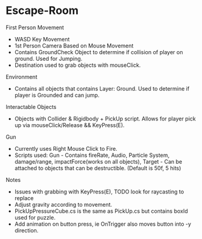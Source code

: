 # Escape-Room

First Person Movement
- WASD Key Movement
- 1st Person Camera Based on Mouse Movement
- Contains GroundCheck Object to determine if collision of player on ground. Used for Jumping.
- Destination used to grab objects with mouseClick. 

Environment
- Contains all objects that contains Layer: Ground. Used to determine if player is Grounded and can jump.

Interactable Objects
- Objects with Collider & Rigidbody + PickUp script. Allows for player pick up via mouseClick/Release && KeyPress(E).

Gun
- Currently uses Right Mouse Click to Fire.
- Scripts used: Gun - Contains fireRate, Audio, Particle System, damage/range, impactForce(works on all objects), 
		Target - Can be attached to objects that can be destructible. (Default is 50f, 5 hits) 


Notes
- Issues with grabbing with KeyPress(E), TODO look for raycasting to replace
- Adjust gravity according to movement.
- PickUpPressureCube.cs is the same as PickUp.cs but contains boxId used for puzzle.
- Add animation on button press, ie OnTrigger also moves button into -y direction.
